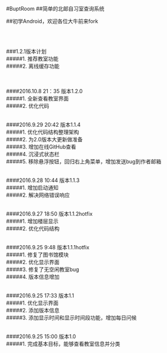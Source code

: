 #BuptRoom
##简单的北邮自习室查询系统

##初学Android，欢迎各位大牛前来fork

<br><br>


###1.2.1版本计划<br>
#####1. 推荐教室功能<br>
#####2. 离线缓存功能<br><br><br>


####2016.10.8 21：35  版本1.2.0<br>
#####1. 全新查看教室界面<br>
#####2. 优化代码<br><br>


####2016.9.29 20:42  版本1.1.4<br>
#####1. 优化代码结构整理架构<br>
#####2. 为2.0版本大更新做准备<br>
#####3. 增加在线GitHub查看<br>
#####4. 沉浸式状态栏<br>
#####5. 移除悬浮按钮，回归右上角菜单，增加发送bug到作者邮箱<br><br>

####2016.9.28 10:44  版本1.1.3<br>
#####1. 增加启动通知<br>
#####2. 解决网络错误响应<br><br>

####2016.9.27 18:50  版本1.1.2hotfix<br>
#####1. 增加楼层显示<br>
#####2. 优化代码结构<br><br>


####2016.9.25 9:48  版本1.1.1hotfix<br>
#####1. 修复了图书馆模块<br>
#####2. 优化显示界面<br>
#####3. 修复了无空闲教室bug<br>
#####4. 版本信息增加<br><br>

####2016.9.25 17:33 版本1.1<br>
#####1. 优化显示界面<br>
#####2. 添加版本信息<br>
#####3. 添加显示时间和显示时间段功能，增加每日问候<br><br>

####2016.9.25 15:00 版本1.0<br>
#####1. 完成基本目标，能够查看教室信息并分类<br><br>
